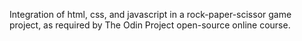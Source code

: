 Integration of html, css, and javascript in a rock-paper-scissor game project, as required by The Odin Project open-source online course.
